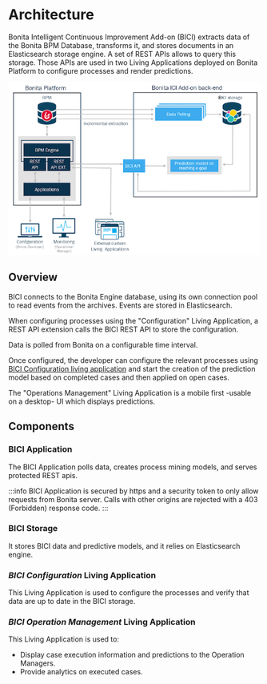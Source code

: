 # Architecture

Bonita Intelligent Continuous Improvement Add-on (BICI) extracts data of the Bonita BPM Database, transforms it, and stores documents in an Elasticsearch storage engine. A set of REST APIs allows to query this storage. Those APIs are used in two Living Applications deployed on Bonita Platform to configure processes and render predictions.   

![Bonita Intelligent Continuous Improvement Add-on Architecture](images/bici_architecture.png)

## Overview

BICI connects to the Bonita Engine database, using its own connection pool to read events from the archives. 
Events are stored in Elasticsearch.

When configuring processes using the "Configuration" Living Application, a REST API extension calls the BICI REST API to store the configuration.

Data is polled from Bonita on a configurable time interval.  

Once configured, the developer can configure the relevant processes using [BICI Configuration living application](configure.md) 
and start the creation of the prediction model based on completed cases and then applied on open cases. 

The "Operations Management" Living Application is a mobile first -usable on a desktop- UI which displays predictions.   

## Components

### BICI Application
 
The BICI Application polls data, creates process mining models, and serves protected REST apis.

:::info
BICI Application is secured by https and a security token to only allow requests from Bonita server.
Calls with other origins are rejected with a 403 (Forbidden) response code.
:::

### BICI Storage

It stores BICI data and predictive models, and it relies on Elasticsearch engine.

### _BICI Configuration_ Living Application

This Living Application is used to configure the processes and verify that data are up to date in the BICI storage.

### _BICI Operation Management_ Living Application

This Living Application is used to:
* Display case execution information and predictions to the Operation Managers.
* Provide analytics on executed cases.
  
